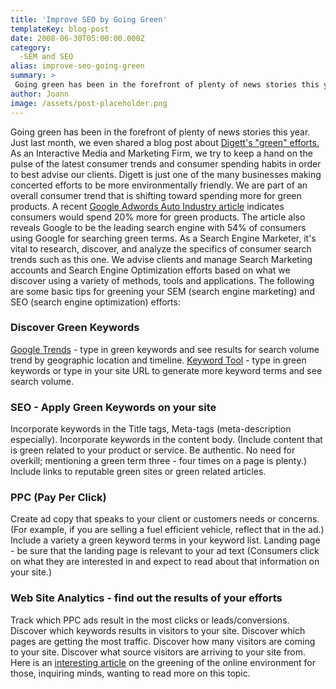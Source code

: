 ```yaml
---
title: 'Improve SEO by Going Green'
templateKey: blog-post
date: 2008-06-30T05:00:00.000Z
category: 
  -SEM and SEO
alias: improve-seo-going-green
summary: > 
 Going green has been in the forefront of plenty of news stories this year. Just last month, we even shared a blog post about Digett's "green" efforts.
author: Joann
image: /assets/post-placeholder.png
---
```


Going green has been in the forefront of plenty of news stories this year. Just last month, we even shared a blog post about [Digett's "green" efforts.](/insights/four-simple-ways-make-your-office-greener) As an Interactive Media and Marketing Firm, we try to keep a hand on the pulse of the latest consumer trends and consumer spending habits in order to best advise our clients. Digett is just one of the many businesses making concerted efforts to be more environmentally friendly. We are part of an overall consumer trend that is shifting toward spending more for green products. A recent [Google Adwords Auto Industry article](http://www.google.com/adwords/newsletters/q208/auto/page3.html) indicates consumers would spend 20% more for green products. The article also reveals Google to be the leading search engine with 54% of consumers using Google for searching green terms. As a Search Engine Marketer, it's vital to research, discover, and analyze the specifics of consumer search trends such as this one. We advise clients and manage Search Marketing accounts and Search Engine Optimization efforts based on what we discover using a variety of methods, tools and applications. The following are some basic tips for greening your SEM (search engine marketing) and SEO (search engine optimization) efforts:

### Discover Green Keywords

[Google Trends](http://www.google.com/trends) - type in green keywords and see results for search volume trend by geographic location and timeline. [Keyword Tool](https://adwords.google.com/select/KeywordToolExternal) \- type in green keywords or type in your site URL to generate more keyword terms and see search volume.

### SEO - Apply Green Keywords on your site

Incorporate keywords in the Title tags, Meta-tags (meta-description especially). Incorporate keywords in the content body. (Include content that is green related to your product or service. Be authentic. No need for overkill; mentioning a green term three - four times on a page is plenty.) Include links to reputable green sites or green related articles.

### PPC (Pay Per Click)

Create ad copy that speaks to your client or customers needs or concerns. (For example, if you are selling a fuel efficient vehicle, reflect that in the ad.) Include a variety a green keyword terms in your keyword list. Landing page - be sure that the landing page is relevant to your ad text (Consumers click on what they are interested in and expect to read about that information on your site.)

### Web Site Analytics - find out the results of your efforts

Track which PPC ads result in the most clicks or leads/conversions. Discover which keywords results in visitors to your site. Discover which pages are getting the most traffic. Discover how many visitors are coming to your site. Discover what source visitors are arriving to your site from. Here is an [interesting article](http://www.emarketer.com/Article.aspx?id=1006367&src=article_head_sitesearch) on the greening of the online environment for those, inquiring minds, wanting to read more on this topic.